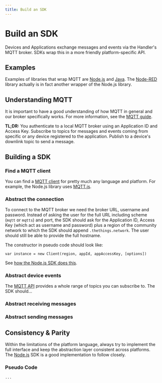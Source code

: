```yaml
---
title: Build an SDK
---
```


# Build an SDK

Devices and Applications exchange messages and events via the Handler's MQTT broker. SDKs wrap this in a more friendly platform-specific API.

## Examples
Examples of libraries that wrap MQTT are [Node.js](../applications/nodejs/index.md) and [Java](../applications/java/index.md). The [Node-RED](../applications/nodered/index.md) library actually is in fact another wrapper of the Node.js library.

## Understanding MQTT
It is important to have a good understanding of how MQTT in general and our broker specifically works. For more information, see the [MQTT guide](../applications/mqtt/index.md).

**TL;DR:** You authenticate to a local MQTT broker using an Application ID and Access Key. Subscribe to topics for messages and events coming from specific or any device registered to the application. Publish to a device's downlink topic to send a message.

## Building a SDK

### Find a MQTT client
You can find a [MQTT client](https://github.com/mqtt/mqtt.github.io/wiki/libraries) for pretty much any language and platform. For example, the Node.js library uses [MQTT.js](https://www.npmjs.com/package/mqtt).

### Abstract the connection
To connect to the MQTT broker we need the broker URL, username and password. Instead of asking the user for the full URL including scheme (`mqtt` or `mqtts`) and port, the SDK should ask for the Application ID, Access Key (which act as username and password) plus a region of the community network to which the SDK should append `.thethings.network`. The user should still be able to provide the full hostname.

The constructor in pseudo code should look like:

```plaintext
var instance = new Client(region, appId, appAccessKey, [options])
```

See [how the Node.js SDK does this](https://github.com/TheThingsNetwork/node-app-sdk/blob/master/src/client.js#L7-L11).

### Abstract device events

The [MQTT API](../applications/mqtt/api.md) provides a whole range of topics you can subscribe to. The SDK should...

### Abstract receiving messages

### Abstract sending messages

## Consistency & Parity

Within the limitations of the platform language, always try to implement the full interface and keep the abstraction layer consistent across platforms. The [Node.js](../applications/nodejs/index.md) SDK is a good implementation to follow closely.

### Pseudo Code

```
...
```
